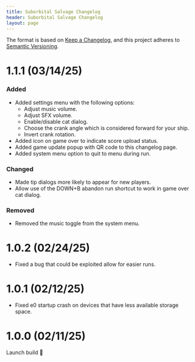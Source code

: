 ```yaml
---
title: Suborbital Salvage Changelog
header: Suborbital Salvage Changelog
layout: page
---
```


The format is based on [Keep a Changelog](https://keepachangelog.com/en/1.0.0/),
and this project adheres to [Semantic Versioning](https://semver.org/spec/v2.0.0.html).

# 1.1.1 (03/14/25)

### Added
- Added settings menu with the following options:
  - Adjust music volume.
  - Adjust SFX volume.
  - Enable/disable cat dialog.
  - Choose the crank angle which is considered forward for your ship.
  - Invert crank rotation.
- Added icon on game over to indicate score upload status.
- Added game update popup with QR code to this changelog page.
- Added system menu option to quit to menu during run.

### Changed
- Made tip dialogs more likely to appear for new players.
- Allow use of the DOWN+B abandon run shortcut to work in game over cat dialog.

### Removed
- Removed the music toggle from the system menu.

# 1.0.2 (02/24/25)
- Fixed a bug that could be exploited allow for easier runs.

# 1.0.1 (02/12/25)
- Fixed e0 startup crash on devices that have less available storage space.

# 1.0.0 (02/11/25)
Launch build 🚀